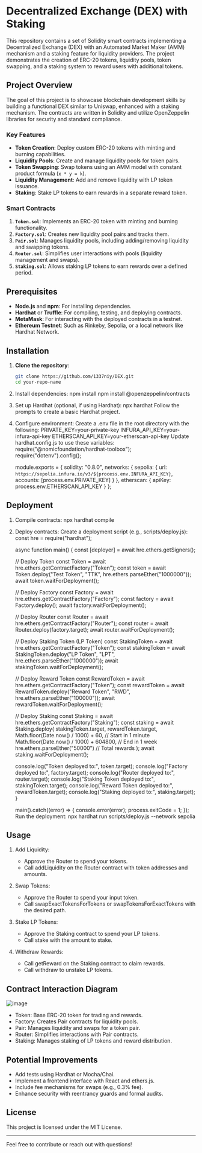 # Decentralized Exchange (DEX) with Staking

This repository contains a set of Solidity smart contracts implementing a Decentralized Exchange (DEX) with an Automated Market Maker (AMM) mechanism and a staking feature for liquidity providers. The project demonstrates the creation of ERC-20 tokens, liquidity pools, token swapping, and a staking system to reward users with additional tokens.

## Project Overview

The goal of this project is to showcase blockchain development skills by building a functional DEX similar to Uniswap, enhanced with a staking mechanism. The contracts are written in Solidity and utilize OpenZeppelin libraries for security and standard compliance.

### Key Features
- **Token Creation**: Deploy custom ERC-20 tokens with minting and burning capabilities.
- **Liquidity Pools**: Create and manage liquidity pools for token pairs.
- **Token Swapping**: Swap tokens using an AMM model with constant product formula (`x * y = k`).
- **Liquidity Management**: Add and remove liquidity with LP token issuance.
- **Staking**: Stake LP tokens to earn rewards in a separate reward token.

### Smart Contracts
1. **`Token.sol`**: Implements an ERC-20 token with minting and burning functionality.
2. **`Factory.sol`**: Creates new liquidity pool pairs and tracks them.
3. **`Pair.sol`**: Manages liquidity pools, including adding/removing liquidity and swapping tokens.
4. **`Router.sol`**: Simplifies user interactions with pools (liquidity management and swaps).
5. **`Staking.sol`**: Allows staking LP tokens to earn rewards over a defined period.

## Prerequisites

- **Node.js** and **npm**: For installing dependencies.
- **Hardhat** or **Truffle**: For compiling, testing, and deploying contracts.
- **MetaMask**: For interacting with the deployed contracts in a testnet.
- **Ethereum Testnet**: Such as Rinkeby, Sepolia, or a local network like Hardhat Network.

## Installation

1. **Clone the repository**:
   ```bash
   git clone https://github.com/1337niy/DEX.git
   cd your-repo-name

2. Install dependencies:
   npm install
   npm install @openzeppelin/contracts

3. Set up Hardhat (optional, if using Hardhat):
   npx hardhat
   Follow the prompts to create a basic Hardhat project.

4. Configure environment: Create a .env file in the root directory with the following:
   PRIVATE_KEY=your-private-key
   INFURA_API_KEY=your-infura-api-key
   ETHERSCAN_API_KEY=your-etherscan-api-key
   Update hardhat.config.js to use these variables:
   require("@nomicfoundation/hardhat-toolbox");
   require("dotenv").config();

   module.exports = {
     solidity: "0.8.0",
     networks: {
       sepolia: {
         url: `https://sepolia.infura.io/v3/${process.env.INFURA_API_KEY}`,
         accounts: [process.env.PRIVATE_KEY]
       }
     },
     etherscan: {
       apiKey: process.env.ETHERSCAN_API_KEY
     }
   };

## Deployment

1. Compile contracts:
   npx hardhat compile

2. Deploy contracts:
   Create a deployment script (e.g., scripts/deploy.js):
   const hre = require("hardhat");

   async function main() {
     const [deployer] = await hre.ethers.getSigners();

     // Deploy Token
     const Token = await hre.ethers.getContractFactory("Token");
     const token = await Token.deploy("Test Token", "TTK", hre.ethers.parseEther("1000000"));
     await token.waitForDeployment();

     // Deploy Factory
     const Factory = await hre.ethers.getContractFactory("Factory");
     const factory = await Factory.deploy();
     await factory.waitForDeployment();

     // Deploy Router
     const Router = await hre.ethers.getContractFactory("Router");
     const router = await Router.deploy(factory.target);
     await router.waitForDeployment();

     // Deploy Staking Token (LP Token)
     const StakingToken = await hre.ethers.getContractFactory("Token");
     const stakingToken = await StakingToken.deploy("LP Token", "LPT", hre.ethers.parseEther("1000000"));
     await stakingToken.waitForDeployment();

     // Deploy Reward Token
     const RewardToken = await hre.ethers.getContractFactory("Token");
     const rewardToken = await RewardToken.deploy("Reward Token", "RWD", hre.ethers.parseEther("100000"));
     await rewardToken.waitForDeployment();

     // Deploy Staking
     const Staking = await hre.ethers.getContractFactory("Staking");
     const staking = await Staking.deploy(
       stakingToken.target,
       rewardToken.target,
       Math.floor(Date.now() / 1000) + 60, // Start in 1 minute
       Math.floor(Date.now() / 1000) + 604800, // End in 1 week
       hre.ethers.parseEther("50000") // Total rewards
     );
     await staking.waitForDeployment();

     console.log("Token deployed to:", token.target);
     console.log("Factory deployed to:", factory.target);
     console.log("Router deployed to:", router.target);
     console.log("Staking Token deployed to:", stakingToken.target);
     console.log("Reward Token deployed to:", rewardToken.target);
     console.log("Staking deployed to:", staking.target);
   }

   main().catch((error) => {
     console.error(error);
     process.exitCode = 1;
   });
   Run the deployment:
   npx hardhat run scripts/deploy.js --network sepolia

## Usage

1. Add Liquidity:
   - Approve the Router to spend your tokens.
   - Call addLiquidity on the Router contract with token addresses and amounts.

2. Swap Tokens:
   - Approve the Router to spend your input token.
   - Call swapExactTokensForTokens or swapTokensForExactTokens with the desired path.

3. Stake LP Tokens:
   - Approve the Staking contract to spend your LP tokens.
   - Call stake with the amount to stake.

4. Withdraw Rewards:
   - Call getReward on the Staking contract to claim rewards.
   - Call withdraw to unstake LP tokens.

## Contract Interaction Diagram

![image](https://github.com/user-attachments/assets/e3e6a508-35b7-4e16-acfc-ef7dd139fc77)


- Token: Base ERC-20 token for trading and rewards.
- Factory: Creates Pair contracts for liquidity pools.
- Pair: Manages liquidity and swaps for a token pair.
- Router: Simplifies interactions with Pair contracts.
- Staking: Manages staking of LP tokens and reward distribution.

## Potential Improvements
- Add tests using Hardhat or Mocha/Chai.
- Implement a frontend interface with React and ethers.js.
- Include fee mechanisms for swaps (e.g., 0.3% fee).
- Enhance security with reentrancy guards and formal audits.

## License
This project is licensed under the MIT License.

---

Feel free to contribute or reach out with questions!
